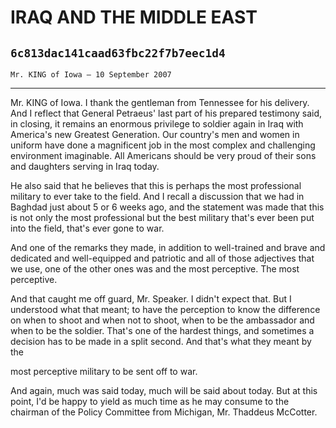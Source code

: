# IRAQ AND THE MIDDLE EAST
## `6c813dac141caad63fbc22f7b7eec1d4`
`Mr. KING of Iowa — 10 September 2007`

---


Mr. KING of Iowa. I thank the gentleman from Tennessee for his 
delivery. And I reflect that General Petraeus' last part of his 
prepared testimony said, in closing, it remains an enormous privilege 
to soldier again in Iraq with America's new Greatest Generation. Our 
country's men and women in uniform have done a magnificent job in the 
most complex and challenging environment imaginable. All Americans 
should be very proud of their sons and daughters serving in Iraq today.

He also said that he believes that this is perhaps the most 
professional military to ever take to the field. And I recall a 
discussion that we had in Baghdad just about 5 or 6 weeks ago, and the 
statement was made that this is not only the most professional but the 
best military that's ever been put into the field, that's ever gone to 
war.

And one of the remarks they made, in addition to well-trained and 
brave and dedicated and well-equipped and patriotic and all of those 
adjectives that we use, one of the other ones was and the most 
perceptive. The most perceptive.

And that caught me off guard, Mr. Speaker. I didn't expect that. But 
I understood what that meant; to have the perception to know the 
difference on when to shoot and when not to shoot, when to be the 
ambassador and when to be the soldier. That's one of the hardest 
things, and sometimes a decision has to be made in a split second. And 
that's what they meant by the


most perceptive military to be sent off to war.

And again, much was said today, much will be said about today. But at 
this point, I'd be happy to yield as much time as he may consume to the 
chairman of the Policy Committee from Michigan, Mr. Thaddeus McCotter.